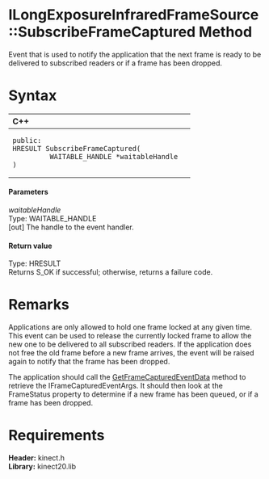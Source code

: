 ILongExposureInfraredFrameSource::SubscribeFrameCaptured Method  
===============================================================  

Event that is used to notify the application that the next frame is ready to be delivered to subscribed readers or if a frame has been dropped. <span id="syntaxSection"></span>

Syntax  
======  

<table>
<colgroup>
<col width="100%" />
</colgroup>
<thead>
<tr class="header">
<th align="left">C++</th>
</tr>
</thead>
<tbody>
<tr class="odd">
<td align="left"><pre><code>public:  
HRESULT SubscribeFrameCaptured(  
         WAITABLE_HANDLE *waitableHandle  
)</code></pre></td>
</tr>
</tbody>
</table>

<span id="ID4EG"></span>
#### Parameters  

*waitableHandle*    
Type: WAITABLE\_HANDLE  
[out] The handle to the event handler.  

<span id="ID4EP"></span>
#### Return value  

Type: HRESULT  
Returns S\_OK if successful; otherwise, returns a failure code.  

<span id="remarks"></span>

Remarks  
=======  

Applications are only allowed to hold one frame locked at any given time. This event can be used to release the currently locked frame to allow the new one to be delivered to all subscribed readers. If the application does not free the old frame before a new frame arrives, the event will be raised again to notify that the frame has been dropped.  

The application should call the [GetFrameCapturedEventData](GetFrameCapturedEventData.md) method to retrieve the IFrameCapturedEventArgs. It should then look at the FrameStatus property to determine if a new frame has been queued, or if a frame has been dropped.  

<span id="requirements"></span>

Requirements  
============  

**Header:** kinect.h  
**Library:** kinect20.lib  



<!--Please do not edit the data in the comment block below.-->
<!--
TOCTitle : SubscribeFrameCaptured Method
RLTitle : ILongExposureInfraredFrameSource::SubscribeFrameCaptured Method
KeywordK : SubscribeFrameCaptured method
KeywordK : ILongExposureInfraredFrameSource::SubscribeFrameCaptured method
KeywordF : ILongExposureInfraredFrameSource::SubscribeFrameCaptured
KeywordF : SubscribeFrameCaptured
KeywordF : Microsoft.Kinect.kinect.ILongExposureInfraredFrameSource.SubscribeFrameCaptured(WAITABLE_HANDLE@)
KeywordA : M:Microsoft.Kinect.kinect.ILongExposureInfraredFrameSource.SubscribeFrameCaptured(WAITABLE_HANDLE@)
AssetID : M:Microsoft.Kinect.kinect.ILongExposureInfraredFrameSource.SubscribeFrameCaptured(WAITABLE_HANDLE@)
Locale : en-us
CommunityContent : 1
APIType : Managed
APILocation : 
APIName : Microsoft.Kinect.kinect.ILongExposureInfraredFrameSource::SubscribeFrameCaptured
TargetOS : Windows
TopicType : kbSyntax
DevLang : C++
DocSet : K4Wv2
ProjType : K4Wv2Proj
Technology : Kinect for Windows
Product : Kinect for Windows SDK v2
productversion : 20
-->
